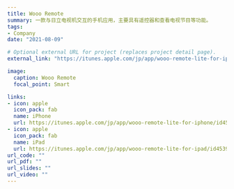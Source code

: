 ```yaml
---
title: Wooo Remote
summary: 一款与日立电视机交互的手机应用，主要具有遥控器和查看电视节目等功能。
tags:
- Company
date: "2021-08-09"

# Optional external URL for project (replaces project detail page).
external_link: "https://itunes.apple.com/jp/app/wooo-remote-lite-for-iphone/id453945812?mt=8"

image:
  caption: Wooo Remote
  focal_point: Smart

links:
- icon: apple
  icon_pack: fab
  name: iPhone
  url: https://itunes.apple.com/jp/app/wooo-remote-lite-for-iphone/id453945812?mt=8
- icon: apple
  icon_pack: fab
  name: iPad
  url: https://itunes.apple.com/jp/app/wooo-remote-lite-for-ipad/id453941197?mt=8
url_code: ""
url_pdf: ""
url_slides: ""
url_video: ""
---
```

